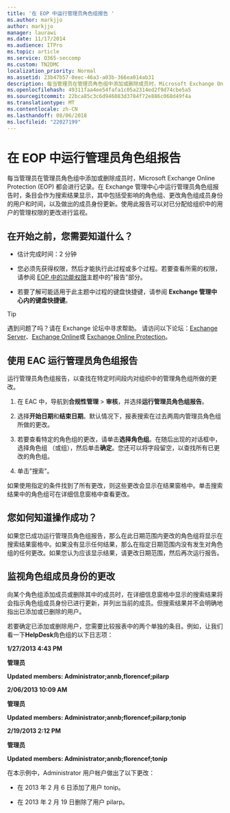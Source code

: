 ```yaml
---
title: '在 EOP 中运行管理员角色组报告 '
ms.author: markjjo
author: markjjo
manager: laurawi
ms.date: 11/17/2014
ms.audience: ITPro
ms.topic: article
ms.service: O365-seccomp
ms.custom: TN2DMC
localization_priority: Normal
ms.assetid: 23b47b57-0eec-46a3-a03b-366ea014ab31
description: 每当管理员在管理员角色组中添加或删除成员时，Microsoft Exchange Online Protection (EOP) 都会进行记录。
ms.openlocfilehash: 49311faa4ee54fafa1c05a2314ed2f9d74cbe5a5
ms.sourcegitcommit: 22bca85c3c6d946083d3784f72e886c068d49f4a
ms.translationtype: MT
ms.contentlocale: zh-CN
ms.lasthandoff: 08/06/2018
ms.locfileid: "22027199"
---
```

# <a name="run-an-administrator-role-group-report-in-eop"></a>在 EOP 中运行管理员角色组报告 

 每当管理员在管理员角色组中添加或删除成员时，Microsoft Exchange Online Protection (EOP) 都会进行记录。在 Exchange 管理中心中运行管理员角色组报告时，条目会作为搜索结果显示，其中包括受影响的角色组、更改角色组成员身份的用户和时间，以及做出的成员身份更新。使用此报告可以对已分配给组织中的用户的管理权限的更改进行监视。
  
## <a name="what-do-you-need-to-know-before-you-begin"></a>在开始之前，您需要知道什么？

- 估计完成时间：2 分钟
    
- 您必须先获得权限，然后才能执行此过程或多个过程。若要查看所需的权限，请参阅 [EOP 中的功能权限](feature-permissions-in-eop.md)主题中的"报告"部分。 
    
- 若要了解可能适用于此主题中过程的键盘快捷键，请参阅 **Exchange 管理中心内的键盘快捷键**。
    
> [!TIP]
> 遇到问题了吗？请在 Exchange 论坛中寻求帮助。 请访问以下论坛：[Exchange Server](https://go.microsoft.com/fwlink/p/?linkId=60612)、[Exchange Online](https://go.microsoft.com/fwlink/p/?linkId=267542)或 [Exchange Online Protection](https://go.microsoft.com/fwlink/p/?linkId=285351)。 
  
## <a name="use-the-eac-to-run-an-administrator-role-group-report"></a>使用 EAC 运行管理员角色组报告

运行管理员角色组报告，以查找在特定时间段内对组织中的管理角色组所做的更改。
  
1. 在 EAC 中，导航到**合规性管理** \> **审核**，并选择**运行管理员角色组报告**。
    
2. 选择**开始日期**和**结束日期**。默认情况下，报表搜索在过去两周内管理员角色组所做的更改。
    
3. 若要查看特定的角色组的更改，请单击**选择角色组**。在随后出现的对话框中，选择角色组 （或组），然后单击**确定**。您还可以将字段留空，以查找所有已更改的角色组。
    
4. 单击"搜索"。
    
如果使用指定的条件找到了所有更改，则这些更改会显示在结果窗格中。单击搜索结果中的角色组可在详细信息窗格中查看更改。
  
## <a name="how-do-you-know-this-worked"></a>您如何知道操作成功？

如果您已成功运行管理员角色组报告，那么在此日期范围内更改的角色组将显示在搜索结果窗格中。如果没有显示任何结果，那么在指定日期范围内没有发生对角色组的任何更改。如果您认为应该显示结果，请更改日期范围，然后再次运行报告。
  
## <a name="monitor-changes-to-role-group-membership"></a>监视角色组成员身份的更改

向某个角色组添加成员或删除其中的成员时，在详细信息窗格中显示的搜索结果将会指示角色组成员身份已进行更新，并列出当前的成员。但搜索结果并不会明确地指出已添加或已删除的用户。
  
若要确定已添加或删除用户，您需要比较报表中的两个单独的条目。例如，让我们看一下**HelpDesk**角色组的以下日志项： 
  
 **1/27/2013 4:43 PM**
  
 **管理员**
  
 **Updated members: Administrator;annb,florencef;pilarp**
  
 **2/06/2013 10:09 AM**
  
 **管理员**
  
 **Updated members: Administrator;annb;florencef;pilarp;tonip**
  
 **2/19/2013 2:12 PM**
  
 **管理员**
  
 **Updated members: Administrator;annb;florencef;tonip**
  
在本示例中，Administrator 用户帐户做出了以下更改：
  
- 在 2013 年 2 月 6 日添加了用户 tonip。
    
- 在 2013 年 2 月 19 日删除了用户 pilarp。
    

